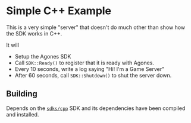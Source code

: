# Simple C++ Example

This is a very simple "server" that doesn't do much other than show how the SDK works in C++.

It will
- Setup the Agones SDK
- Call `SDK::Ready()` to register that it is ready with Agones.
- Every 10 seconds, write a log saying "Hi! I'm a Game Server"
- After 60 seconds, call `SDK::Shutdown()` to shut the server down.

## Building
Depends on the [`sdks/cpp`](../../sdks/cpp) SDK and its dependencies have been compiled and installed. 